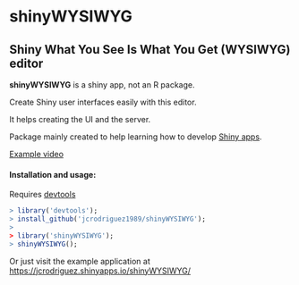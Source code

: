 shinyWYSIWYG
===================

Shiny What You See Is What You Get (WYSIWYG) editor
-------------
**shinyWYSIWYG** is a shiny app, not an R package.

Create Shiny user interfaces easily with this editor.

It helps creating the UI and the server.

Package mainly created to help learning how to develop [Shiny apps](http://shiny.rstudio.com/).

[Example video](https://youtu.be/mfEwWn2mxpU)

#### Installation and usage:
Requires [devtools](https://cran.r-project.org/package=devtools)
```R
> library('devtools');
> install_github('jcrodriguez1989/shinyWYSIWYG');
> 
> library('shinyWYSIWYG');
> shinyWYSIWYG();
```

Or just visit the example application at 
https://jcrodriguez.shinyapps.io/shinyWYSIWYG/ 
